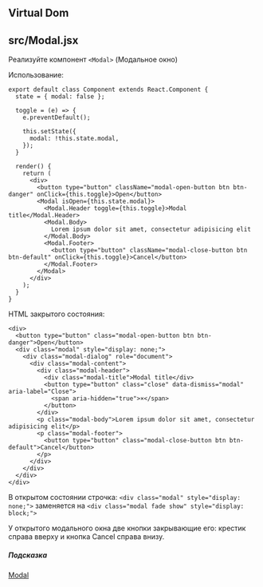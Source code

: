 ## Virtual Dom

## src/Modal.jsx

Реализуйте компонент `<Modal>` (Модальное окно)

Использование:

```
export default class Component extends React.Component {
  state = { modal: false };

  toggle = (e) => {
    e.preventDefault();

    this.setState({
      modal: !this.state.modal,
    });
  }

  render() {
    return (
      <div>
        <button type="button" className="modal-open-button btn btn-danger" onClick={this.toggle}>Open</button>
        <Modal isOpen={this.state.modal}>
          <Modal.Header toggle={this.toggle}>Modal title</Modal.Header>
          <Modal.Body>
            Lorem ipsum dolor sit amet, consectetur adipisicing elit
          </Modal.Body>
          <Modal.Footer>
            <button type="button" className="modal-close-button btn btn-default" onClick={this.toggle}>Cancel</button>
          </Modal.Footer>
        </Modal>
      </div>
    );
  }
}
```

HTML закрытого состояния:


```
<div>
  <button type="button" class="modal-open-button btn btn-danger">Open</button>
  <div class="modal" style="display: none;">
    <div class="modal-dialog" role="document">
      <div class="modal-content">
        <div class="modal-header">
          <div class="modal-title">Modal title</div>
          <button type="button" class="close" data-dismiss="modal" aria-label="Close">
            <span aria-hidden="true">×</span>
          </button>
        </div>
        <p class="modal-body">Lorem ipsum dolor sit amet, consectetur adipisicing elit</p>
        <p class="modal-footer">
          <button type="button" class="modal-close-button btn btn-default">Cancel</button>
        </p>
      </div>
    </div>
  </div>
</div>
```

В открытом состоянии строчка: `<div class="modal" style="display: none;">` заменяется на `<div class="modal fade show" style="display: block;">`

У открытого модального окна две кнопки закрывающие его: крестик справа вверху и кнопка Cancel справа внизу.

##### Подсказка

[Modal](https://getbootstrap.com/docs/4.0/components/modal/)
